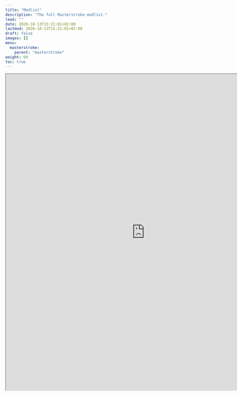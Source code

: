 ```yaml
---
title: "Modlist"
description: "The full Masterstroke modlist."
lead: ""
date: 2020-10-13T15:21:01+02:00
lastmod: 2020-10-13T15:21:01+02:00
draft: false
images: []
menu:
  masterstroke:
    parent: "masterstroke"
weight: 60
toc: true
---
```


<iframe src="https://docs.google.com/spreadsheets/d/e/2PACX-1vTAHWz0rpW9e3khTKF_0GIRDF094zn525fm3ngSO6dFX1dJtOXsaevBDxtXhwomSDJC46ER9loO9jZ4/pubhtml?gid=2146552885&amp;single=true&amp;widget=true&amp;headers=false" height="1000" width="875"></iframe>